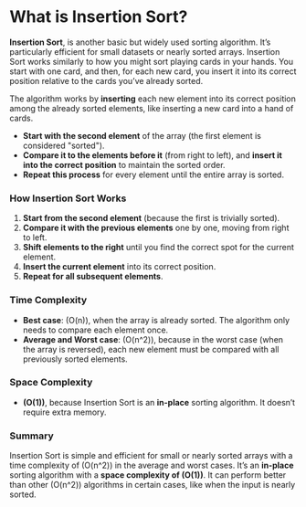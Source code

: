# What is Insertion Sort?

**Insertion Sort**, is another basic but widely used sorting algorithm. It’s particularly efficient for small datasets or nearly sorted arrays. Insertion Sort works similarly to how you might sort playing cards in your hands. You start with one card, and then, for each new card, you insert it into its correct position relative to the cards you’ve already sorted.

The algorithm works by **inserting** each new element into its correct position among the already sorted elements, like inserting a new card into a hand of cards.

- **Start with the second element** of the array (the first element is considered "sorted").
- **Compare it to the elements before it** (from right to left), and **insert it into the correct position** to maintain the sorted order.
- **Repeat this process** for every element until the entire array is sorted.

### How Insertion Sort Works

1. **Start from the second element** (because the first is trivially sorted).
2. **Compare it with the previous elements** one by one, moving from right to left.
3. **Shift elements to the right** until you find the correct spot for the current element.
4. **Insert the current element** into its correct position.
5. **Repeat for all subsequent elements**.

### Time Complexity

- **Best case**: \(O(n)\), when the array is already sorted. The algorithm only needs to compare each element once.
- **Average and Worst case**: \(O(n^2)\), because in the worst case (when the array is reversed), each new element must be compared with all previously sorted elements.

### Space Complexity

- **\(O(1)\)**, because Insertion Sort is an **in-place** sorting algorithm. It doesn’t require extra memory.

### Summary

Insertion Sort is simple and efficient for small or nearly sorted arrays with a time complexity of \(O(n^2)\) in the average and worst cases. It’s an **in-place** sorting algorithm with a **space complexity of \(O(1)\)**. It can perform better than other \(O(n^2)\) algorithms in certain cases, like when the input is nearly sorted.
